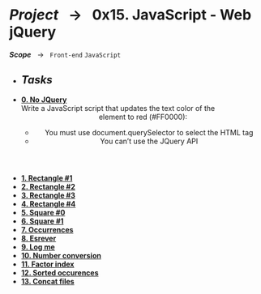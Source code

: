# ***Project*** &nbsp; → &nbsp; **0x15. JavaScript - Web jQuery** <br />
***Scope*** &nbsp; → &nbsp; ` Front-end ` ` JavaScript ` <br />

* ## ***Tasks***
* **[0. No JQuery](./0-rectangle.js)** <br/>
    Write a JavaScript script that updates the text color of the <header> element to red (#FF0000): <br/>
    * You must use document.querySelector to select the HTML tag
    * You can’t use the JQuery API
* **[1. Rectangle #1](./1-rectangle.js)**
* **[2. Rectangle #2](./2-rectangle.js)**
* **[3. Rectangle #3](./3-rectangle.js)**
* **[4. Rectangle #4](./4-rectangle.js)**
* **[5. Square #0](./5-square.js)**
* **[6. Square #1](./6-square.js)**
* **[7. Occurrences](./7-occurrences.js)**
* **[8. Esrever](./8-esrever.js)**
* **[9. Log me](./9-logme.js)**
* **[10. Number conversion](./10-converter.js)**
* **[11. Factor index](./100-map.js)**
* **[12. Sorted occurences](./101-sorted.js)**
* **[13. Concat files](./102-concat.js)**
